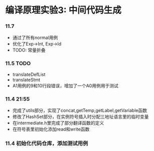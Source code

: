 # 编译原理实验3: 中间代码生成
### 11.7
+ 通过了所有normal用例
+ 优化了Exp->Int, Exp->Id
+ TODO: 常量折叠
### 11.5 TODO
+ translateDefList
+ translateStmt
+ A1用例的9和10行段错误，增加了一个A0用例用于测试

### 11.4 21:55
* 完成了utils部分，实现了concat,getTemp,getLabel,getVariable函数
* 修改了HashSet部分，在实例符号插入时分配三地址语言里的临时变量
* 在intermediate.h里完成了部分翻译函数的定义
* 在符号表里初始化添加read和write函数

### 11.4 初始化代码仓库，添加测试用例

